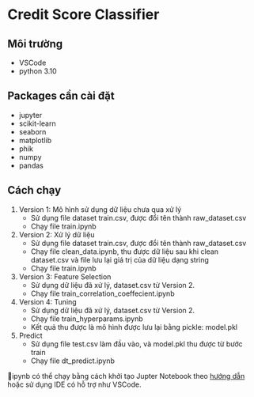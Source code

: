 # Credit Score Classifier

## Môi trường
- VSCode
- python 3.10

## Packages cần cài đặt
- jupyter
- scikit-learn
- seaborn
- matplotlib
- phik
- numpy
- pandas

## Cách chạy
1. Version 1: Mô hình sử dụng dữ liệu chưa qua xử lý
    - Sử dụng file dataset train.csv, được đổi tên thành raw_dataset.csv
    - Chạy file train.ipynb
2. Version 2: Xử lý dữ liệu
    - Sử dụng file dataset train.csv, được đổi tên thành raw_dataset.csv
    - Chạy file clean_data.ipynb, thu được dữ liệu sau khi clean dataset.csv và file lưu lại giá trị của dữ liệu dạng string
    - Chạy file train.ipynb
3. Version 3: Feature Selection
    - Sử dụng dữ liệu đã xử lý, dataset.csv từ Version 2.
    - Chạy file train_correlation_coeffecient.ipynb
4. Version 4: Tuning
    - Sử dụng dữ liệu đã xử lý, dataset.csv từ Version 2.
    - Chạy file train_hyperparams.ipynb
    - Kết quả thu được là mô hình được lưu lại bằng pickle: model.pkl
5. Predict
    - Sử dụng file test.csv làm đầu vào, và model.pkl thu được từ bước train
    - Chạy file dt_predict.ipynb

📝ipynb có thể chạy bằng cách khởi tạo Jupter Notebook theo [hướng dẫn](https://docs.jupyter.org/en/latest/running.html) hoặc sử dụng IDE có hỗ trợ như VSCode.
